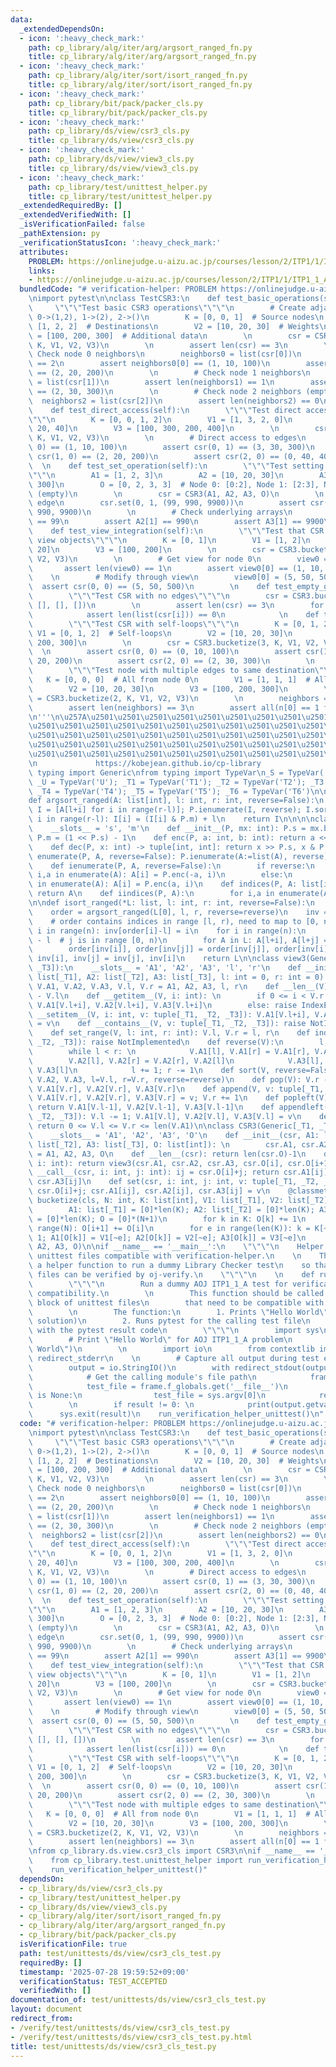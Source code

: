 ```yaml
---
data:
  _extendedDependsOn:
  - icon: ':heavy_check_mark:'
    path: cp_library/alg/iter/arg/argsort_ranged_fn.py
    title: cp_library/alg/iter/arg/argsort_ranged_fn.py
  - icon: ':heavy_check_mark:'
    path: cp_library/alg/iter/sort/isort_ranged_fn.py
    title: cp_library/alg/iter/sort/isort_ranged_fn.py
  - icon: ':heavy_check_mark:'
    path: cp_library/bit/pack/packer_cls.py
    title: cp_library/bit/pack/packer_cls.py
  - icon: ':heavy_check_mark:'
    path: cp_library/ds/view/csr3_cls.py
    title: cp_library/ds/view/csr3_cls.py
  - icon: ':heavy_check_mark:'
    path: cp_library/ds/view/view3_cls.py
    title: cp_library/ds/view/view3_cls.py
  - icon: ':heavy_check_mark:'
    path: cp_library/test/unittest_helper.py
    title: cp_library/test/unittest_helper.py
  _extendedRequiredBy: []
  _extendedVerifiedWith: []
  _isVerificationFailed: false
  _pathExtension: py
  _verificationStatusIcon: ':heavy_check_mark:'
  attributes:
    PROBLEM: https://onlinejudge.u-aizu.ac.jp/courses/lesson/2/ITP1/1/ITP1_1_A
    links:
    - https://onlinejudge.u-aizu.ac.jp/courses/lesson/2/ITP1/1/ITP1_1_A
  bundledCode: "# verification-helper: PROBLEM https://onlinejudge.u-aizu.ac.jp/courses/lesson/2/ITP1/1/ITP1_1_A\n\
    \nimport pytest\n\nclass TestCSR3:\n    def test_basic_operations(self):\n   \
    \     \"\"\"Test basic CSR3 operations\"\"\"\n        # Create adjacency list:\
    \ 0->(1,2), 1->(2), 2->()\n        K = [0, 0, 1]  # Source nodes\n        V1 =\
    \ [1, 2, 2]  # Destinations\n        V2 = [10, 20, 30]  # Weights\n        V3\
    \ = [100, 200, 300]  # Additional data\n        \n        csr = CSR3.bucketize(3,\
    \ K, V1, V2, V3)\n        \n        assert len(csr) == 3\n        \n        #\
    \ Check node 0 neighbors\n        neighbors0 = list(csr[0])\n        assert len(neighbors0)\
    \ == 2\n        assert neighbors0[0] == (1, 10, 100)\n        assert neighbors0[1]\
    \ == (2, 20, 200)\n        \n        # Check node 1 neighbors\n        neighbors1\
    \ = list(csr[1])\n        assert len(neighbors1) == 1\n        assert neighbors1[0]\
    \ == (2, 30, 300)\n        \n        # Check node 2 neighbors (empty)\n      \
    \  neighbors2 = list(csr[2])\n        assert len(neighbors2) == 0\n        \n\
    \    def test_direct_access(self):\n        \"\"\"Test direct access using __call__\"\
    \"\"\n        K = [0, 0, 1, 2]\n        V1 = [1, 3, 2, 0]\n        V2 = [10, 30,\
    \ 20, 40]\n        V3 = [100, 300, 200, 400]\n        \n        csr = CSR3.bucketize(4,\
    \ K, V1, V2, V3)\n        \n        # Direct access to edges\n        assert csr(0,\
    \ 0) == (1, 10, 100)\n        assert csr(0, 1) == (3, 30, 300)\n        assert\
    \ csr(1, 0) == (2, 20, 200)\n        assert csr(2, 0) == (0, 40, 400)\n      \
    \  \n    def test_set_operation(self):\n        \"\"\"Test setting edge values\"\
    \"\"\n        A1 = [1, 2, 3]\n        A2 = [10, 20, 30]\n        A3 = [100, 200,\
    \ 300]\n        O = [0, 2, 3, 3]  # Node 0: [0:2], Node 1: [2:3], Node 2: [3:3]\
    \ (empty)\n        \n        csr = CSR3(A1, A2, A3, O)\n        \n        # Modify\
    \ edge\n        csr.set(0, 1, (99, 990, 9900))\n        assert csr(0, 1) == (99,\
    \ 990, 9900)\n        \n        # Check underlying arrays\n        assert A1[1]\
    \ == 99\n        assert A2[1] == 990\n        assert A3[1] == 9900\n        \n\
    \    def test_view_integration(self):\n        \"\"\"Test that CSR returns proper\
    \ view objects\"\"\"\n        K = [0, 1]\n        V1 = [1, 2]\n        V2 = [10,\
    \ 20]\n        V3 = [100, 200]\n        \n        csr = CSR3.bucketize(3, K, V1,\
    \ V2, V3)\n        \n        # Get view for node 0\n        view0 = csr[0]\n \
    \       assert len(view0) == 1\n        assert view0[0] == (1, 10, 100)\n    \
    \    \n        # Modify through view\n        view0[0] = (5, 50, 500)\n      \
    \  assert csr(0, 0) == (5, 50, 500)\n        \n    def test_empty_graph(self):\n\
    \        \"\"\"Test CSR with no edges\"\"\"\n        csr = CSR3.bucketize(3, [],\
    \ [], [], [])\n        \n        assert len(csr) == 3\n        for i in range(3):\n\
    \            assert len(list(csr[i])) == 0\n            \n    def test_self_loops(self):\n\
    \        \"\"\"Test CSR with self-loops\"\"\"\n        K = [0, 1, 2]\n       \
    \ V1 = [0, 1, 2]  # Self-loops\n        V2 = [10, 20, 30]\n        V3 = [100,\
    \ 200, 300]\n        \n        csr = CSR3.bucketize(3, K, V1, V2, V3)\n      \
    \  \n        assert csr(0, 0) == (0, 10, 100)\n        assert csr(1, 0) == (1,\
    \ 20, 200)\n        assert csr(2, 0) == (2, 30, 300)\n        \n    def test_multiple_edges(self):\n\
    \        \"\"\"Test node with multiple edges to same destination\"\"\"\n     \
    \   K = [0, 0, 0]  # All from node 0\n        V1 = [1, 1, 1]  # All to node 1\n\
    \        V2 = [10, 20, 30]\n        V3 = [100, 200, 300]\n        \n        csr\
    \ = CSR3.bucketize(2, K, V1, V2, V3)\n        \n        neighbors = list(csr[0])\n\
    \        assert len(neighbors) == 3\n        assert all(n[0] == 1 for n in neighbors)\n\
    \n'''\n\u257A\u2501\u2501\u2501\u2501\u2501\u2501\u2501\u2501\u2501\u2501\u2501\
    \u2501\u2501\u2501\u2501\u2501\u2501\u2501\u2501\u2501\u2501\u2501\u2501\u2501\
    \u2501\u2501\u2501\u2501\u2501\u2501\u2501\u2501\u2501\u2501\u2501\u2501\u2501\
    \u2501\u2501\u2501\u2501\u2501\u2501\u2501\u2501\u2501\u2501\u2501\u2501\u2501\
    \u2501\u2501\u2501\u2501\u2501\u2501\u2501\u2501\u2501\u2501\u2501\u2501\u2578\
    \n             https://kobejean.github.io/cp-library               \n'''\nfrom\
    \ typing import Generic\nfrom typing import TypeVar\n_S = TypeVar('S'); _T = TypeVar('T');\
    \ _U = TypeVar('U'); _T1 = TypeVar('T1'); _T2 = TypeVar('T2'); _T3 = TypeVar('T3');\
    \ _T4 = TypeVar('T4'); _T5 = TypeVar('T5'); _T6 = TypeVar('T6')\n\n\n\n\n\n\n\
    def argsort_ranged(A: list[int], l: int, r: int, reverse=False):\n    P = Packer(r-l-1);\
    \ I = [A[l+i] for i in range(r-l)]; P.ienumerate(I, reverse); I.sort()\n    for\
    \ i in range(r-l): I[i] = (I[i] & P.m) + l\n    return I\n\n\n\nclass Packer:\n\
    \    __slots__ = 's', 'm'\n    def __init__(P, mx: int): P.s = mx.bit_length();\
    \ P.m = (1 << P.s) - 1\n    def enc(P, a: int, b: int): return a << P.s | b\n\
    \    def dec(P, x: int) -> tuple[int, int]: return x >> P.s, x & P.m\n    def\
    \ enumerate(P, A, reverse=False): P.ienumerate(A:=list(A), reverse); return A\n\
    \    def ienumerate(P, A, reverse=False):\n        if reverse:\n            for\
    \ i,a in enumerate(A): A[i] = P.enc(-a, i)\n        else:\n            for i,a\
    \ in enumerate(A): A[i] = P.enc(a, i)\n    def indices(P, A: list[int]): P.iindices(A:=list(A));\
    \ return A\n    def iindices(P, A):\n        for i,a in enumerate(A): A[i] = P.m&a\n\
    \n\ndef isort_ranged(*L: list, l: int, r: int, reverse=False):\n    n = r - l\n\
    \    order = argsort_ranged(L[0], l, r, reverse=reverse)\n    inv = [0] * n\n\
    \    # order contains indices in range [l, r), need to map to [0, n)\n    for\
    \ i in range(n): inv[order[i]-l] = i\n    for i in range(n):\n        j = order[i]\
    \ - l  # j is in range [0, n)\n        for A in L: A[l+i], A[l+j] = A[l+j], A[l+i]\n\
    \        order[inv[i]], order[inv[j]] = order[inv[j]], order[inv[i]]\n       \
    \ inv[i], inv[j] = inv[j], inv[i]\n    return L\n\nclass view3(Generic[_T1, _T2,\
    \ _T3]):\n    __slots__ = 'A1', 'A2', 'A3', 'l', 'r'\n    def __init__(V, A1:\
    \ list[_T1], A2: list[_T2], A3: list[_T3], l: int = 0, r: int = 0): \n       \
    \ V.A1, V.A2, V.A3, V.l, V.r = A1, A2, A3, l, r\n    def __len__(V): return V.r\
    \ - V.l\n    def __getitem__(V, i: int): \n        if 0 <= i < V.r - V.l: return\
    \ V.A1[V.l+i], V.A2[V.l+i], V.A3[V.l+i]\n        else: raise IndexError\n    def\
    \ __setitem__(V, i: int, v: tuple[_T1, _T2, _T3]): V.A1[V.l+i], V.A2[V.l+i], V.A3[V.l+i]\
    \ = v\n    def __contains__(V, v: tuple[_T1, _T2, _T3]): raise NotImplemented\n\
    \    def set_range(V, l: int, r: int): V.l, V.r = l, r\n    def index(V, v: tuple[_T1,\
    \ _T2, _T3]): raise NotImplemented\n    def reverse(V):\n        l, r = V.l, V.r-1\n\
    \        while l < r: \n            V.A1[l], V.A1[r] = V.A1[r], V.A1[l]\n    \
    \        V.A2[l], V.A2[r] = V.A2[r], V.A2[l]\n            V.A3[l], V.A3[r] = V.A3[r],\
    \ V.A3[l]\n            l += 1; r -= 1\n    def sort(V, reverse=False): isort_ranged(V.A1,\
    \ V.A2, V.A3, l=V.l, r=V.r, reverse=reverse)\n    def pop(V): V.r -= 1; return\
    \ V.A1[V.r], V.A2[V.r], V.A3[V.r]\n    def append(V, v: tuple[_T1, _T2, _T3]):\
    \ V.A1[V.r], V.A2[V.r], V.A3[V.r] = v; V.r += 1\n    def popleft(V): V.l += 1;\
    \ return V.A1[V.l-1], V.A2[V.l-1], V.A3[V.l-1]\n    def appendleft(V, v: tuple[_T1,\
    \ _T2, _T3]): V.l -= 1; V.A1[V.l], V.A2[V.l], V.A3[V.l] = v\n    def validate(V):\
    \ return 0 <= V.l <= V.r <= len(V.A1)\n\nclass CSR3(Generic[_T1, _T2, _T3]):\n\
    \    __slots__ = 'A1', 'A2', 'A3', 'O'\n    def __init__(csr, A1: list[_T1], A2:\
    \ list[_T2], A3: list[_T3], O: list[int]): \n        csr.A1, csr.A2, csr.A3, csr.O\
    \ = A1, A2, A3, O\n    def __len__(csr): return len(csr.O)-1\n    def __getitem__(csr,\
    \ i: int): return view3(csr.A1, csr.A2, csr.A3, csr.O[i], csr.O[i+1])\n    def\
    \ __call__(csr, i: int, j: int): ij = csr.O[i]+j; return csr.A1[ij], csr.A2[ij],\
    \ csr.A3[ij]\n    def set(csr, i: int, j: int, v: tuple[_T1, _T2, _T3]): ij =\
    \ csr.O[i]+j; csr.A1[ij], csr.A2[ij], csr.A3[ij] = v\n    @classmethod\n    def\
    \ bucketize(cls, N: int, K: list[int], V1: list[_T1], V2: list[_T2], V3: list[_T3]):\n\
    \        A1: list[_T1] = [0]*len(K); A2: list[_T2] = [0]*len(K); A3: list[_T3]\
    \ = [0]*len(K); O = [0]*(N+1)\n        for k in K: O[k] += 1\n        for i in\
    \ range(N): O[i+1] += O[i]\n        for e in range(len(K)): k = K[~e]; O[k] -=\
    \ 1; A1[O[k]] = V1[~e]; A2[O[k]] = V2[~e]; A3[O[k]] = V3[~e]\n        return cls(A1,\
    \ A2, A3, O)\n\nif __name__ == '__main__':\n    \"\"\"\n    Helper for making\
    \ unittest files compatible with verification-helper.\n    \n    This module provides\
    \ a helper function to run a dummy Library Checker test\n    so that unittest\
    \ files can be verified by oj-verify.\n    \"\"\"\n    \n    def run_verification_helper_unittest():\n\
    \        \"\"\"\n        Run a dummy AOJ ITP1_1_A test for verification-helper\
    \ compatibility.\n        \n        This function should be called in the __main__\
    \ block of unittest files\n        that need to be compatible with verification-helper.\n\
    \        \n        The function:\n        1. Prints \"Hello World\" (AOJ ITP1_1_A\
    \ solution)\n        2. Runs pytest for the calling test file\n        3. Exits\
    \ with the pytest result code\n        \"\"\"\n        import sys\n        \n\
    \        # Print \"Hello World\" for AOJ ITP1_1_A problem\n        print(\"Hello\
    \ World\")\n        \n        import io\n        from contextlib import redirect_stdout,\
    \ redirect_stderr\n    \n        # Capture all output during test execution\n\
    \        output = io.StringIO()\n        with redirect_stdout(output), redirect_stderr(output):\n\
    \            # Get the calling module's file path\n            frame = sys._getframe(1)\n\
    \            test_file = frame.f_globals.get('__file__')\n            if test_file\
    \ is None:\n                test_file = sys.argv[0]\n            result = pytest.main([test_file])\n\
    \        \n        if result != 0: \n            print(output.getvalue())\n  \
    \      sys.exit(result)\n    run_verification_helper_unittest()\n"
  code: "# verification-helper: PROBLEM https://onlinejudge.u-aizu.ac.jp/courses/lesson/2/ITP1/1/ITP1_1_A\n\
    \nimport pytest\n\nclass TestCSR3:\n    def test_basic_operations(self):\n   \
    \     \"\"\"Test basic CSR3 operations\"\"\"\n        # Create adjacency list:\
    \ 0->(1,2), 1->(2), 2->()\n        K = [0, 0, 1]  # Source nodes\n        V1 =\
    \ [1, 2, 2]  # Destinations\n        V2 = [10, 20, 30]  # Weights\n        V3\
    \ = [100, 200, 300]  # Additional data\n        \n        csr = CSR3.bucketize(3,\
    \ K, V1, V2, V3)\n        \n        assert len(csr) == 3\n        \n        #\
    \ Check node 0 neighbors\n        neighbors0 = list(csr[0])\n        assert len(neighbors0)\
    \ == 2\n        assert neighbors0[0] == (1, 10, 100)\n        assert neighbors0[1]\
    \ == (2, 20, 200)\n        \n        # Check node 1 neighbors\n        neighbors1\
    \ = list(csr[1])\n        assert len(neighbors1) == 1\n        assert neighbors1[0]\
    \ == (2, 30, 300)\n        \n        # Check node 2 neighbors (empty)\n      \
    \  neighbors2 = list(csr[2])\n        assert len(neighbors2) == 0\n        \n\
    \    def test_direct_access(self):\n        \"\"\"Test direct access using __call__\"\
    \"\"\n        K = [0, 0, 1, 2]\n        V1 = [1, 3, 2, 0]\n        V2 = [10, 30,\
    \ 20, 40]\n        V3 = [100, 300, 200, 400]\n        \n        csr = CSR3.bucketize(4,\
    \ K, V1, V2, V3)\n        \n        # Direct access to edges\n        assert csr(0,\
    \ 0) == (1, 10, 100)\n        assert csr(0, 1) == (3, 30, 300)\n        assert\
    \ csr(1, 0) == (2, 20, 200)\n        assert csr(2, 0) == (0, 40, 400)\n      \
    \  \n    def test_set_operation(self):\n        \"\"\"Test setting edge values\"\
    \"\"\n        A1 = [1, 2, 3]\n        A2 = [10, 20, 30]\n        A3 = [100, 200,\
    \ 300]\n        O = [0, 2, 3, 3]  # Node 0: [0:2], Node 1: [2:3], Node 2: [3:3]\
    \ (empty)\n        \n        csr = CSR3(A1, A2, A3, O)\n        \n        # Modify\
    \ edge\n        csr.set(0, 1, (99, 990, 9900))\n        assert csr(0, 1) == (99,\
    \ 990, 9900)\n        \n        # Check underlying arrays\n        assert A1[1]\
    \ == 99\n        assert A2[1] == 990\n        assert A3[1] == 9900\n        \n\
    \    def test_view_integration(self):\n        \"\"\"Test that CSR returns proper\
    \ view objects\"\"\"\n        K = [0, 1]\n        V1 = [1, 2]\n        V2 = [10,\
    \ 20]\n        V3 = [100, 200]\n        \n        csr = CSR3.bucketize(3, K, V1,\
    \ V2, V3)\n        \n        # Get view for node 0\n        view0 = csr[0]\n \
    \       assert len(view0) == 1\n        assert view0[0] == (1, 10, 100)\n    \
    \    \n        # Modify through view\n        view0[0] = (5, 50, 500)\n      \
    \  assert csr(0, 0) == (5, 50, 500)\n        \n    def test_empty_graph(self):\n\
    \        \"\"\"Test CSR with no edges\"\"\"\n        csr = CSR3.bucketize(3, [],\
    \ [], [], [])\n        \n        assert len(csr) == 3\n        for i in range(3):\n\
    \            assert len(list(csr[i])) == 0\n            \n    def test_self_loops(self):\n\
    \        \"\"\"Test CSR with self-loops\"\"\"\n        K = [0, 1, 2]\n       \
    \ V1 = [0, 1, 2]  # Self-loops\n        V2 = [10, 20, 30]\n        V3 = [100,\
    \ 200, 300]\n        \n        csr = CSR3.bucketize(3, K, V1, V2, V3)\n      \
    \  \n        assert csr(0, 0) == (0, 10, 100)\n        assert csr(1, 0) == (1,\
    \ 20, 200)\n        assert csr(2, 0) == (2, 30, 300)\n        \n    def test_multiple_edges(self):\n\
    \        \"\"\"Test node with multiple edges to same destination\"\"\"\n     \
    \   K = [0, 0, 0]  # All from node 0\n        V1 = [1, 1, 1]  # All to node 1\n\
    \        V2 = [10, 20, 30]\n        V3 = [100, 200, 300]\n        \n        csr\
    \ = CSR3.bucketize(2, K, V1, V2, V3)\n        \n        neighbors = list(csr[0])\n\
    \        assert len(neighbors) == 3\n        assert all(n[0] == 1 for n in neighbors)\n\
    \nfrom cp_library.ds.view.csr3_cls import CSR3\n\nif __name__ == '__main__':\n\
    \    from cp_library.test.unittest_helper import run_verification_helper_unittest\n\
    \    run_verification_helper_unittest()"
  dependsOn:
  - cp_library/ds/view/csr3_cls.py
  - cp_library/test/unittest_helper.py
  - cp_library/ds/view/view3_cls.py
  - cp_library/alg/iter/sort/isort_ranged_fn.py
  - cp_library/alg/iter/arg/argsort_ranged_fn.py
  - cp_library/bit/pack/packer_cls.py
  isVerificationFile: true
  path: test/unittests/ds/view/csr3_cls_test.py
  requiredBy: []
  timestamp: '2025-07-28 19:59:52+09:00'
  verificationStatus: TEST_ACCEPTED
  verifiedWith: []
documentation_of: test/unittests/ds/view/csr3_cls_test.py
layout: document
redirect_from:
- /verify/test/unittests/ds/view/csr3_cls_test.py
- /verify/test/unittests/ds/view/csr3_cls_test.py.html
title: test/unittests/ds/view/csr3_cls_test.py
---
```

